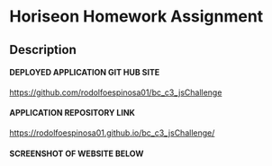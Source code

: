 # Horiseon Homework Assignment

## Description




#### DEPLOYED APPLICATION GIT HUB SITE

https://github.com/rodolfoespinosa01/bc_c3_jsChallenge

#### APPLICATION REPOSITORY LINK
https://rodolfoespinosa01.github.io/bc_c3_jsChallenge/

#### SCREENSHOT OF WEBSITE BELOW







